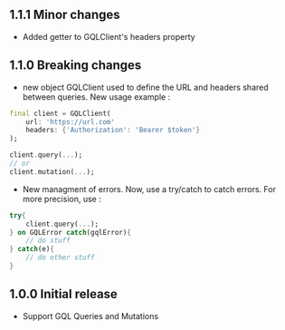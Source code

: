 ## 1.1.1 Minor changes
 - Added getter to GQLClient's headers property

## 1.1.0 **Breaking changes**
- new object GQLClient used to define the URL and headers shared between queries.
New usage example :
```dart
final client = GQLClient(
    url: 'https://url.com'
    headers: {'Authorization': 'Bearer $token'}
);

client.query(...);
// or
client.mutation(...);
```

- New managment of errors. Now, use a try/catch to catch errors. For more precision, use :
```dart
try{
    client.query(...);
} on GQLError catch(gqlError){
    // do stuff
} catch(e){
    // do other stuff
}
```

## 1.0.0 Initial release
 - Support GQL Queries and Mutations
